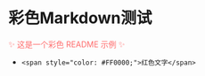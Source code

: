 # 彩色Markdown测试  
<span style="color: #FF6B6B;">✨ 这是一个彩色 README 示例 ✨</span>  

- `<span style="color: #FF0000;">红色文字</span>` 
